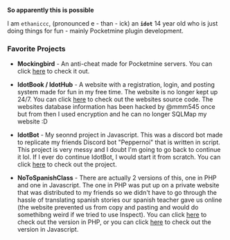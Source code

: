 **__So apparently this is possible__**

I am `ethaniccc`, (pronounced e - than - ick) an **`idot`** 14 year old who is just doing things for fun - mainly Pocketmine plugin development.

### Favorite Projects
* **__Mockingbird__** - An anti-cheat made for Pocketmine servers. You can click [here](https://www.github.com/ethaniccc/Mockingbird) to check it out.

* **__IdotBook / IdotHub__** - A website with a registration, login, and posting system made for fun in my free time. The website is no longer kept up 24/7.
You can click [here](https://www.github.com/ethaniccc/IdotHub) to check out the websites source code. The websites database information has been hacked by
@mmm545 once but from then I used encryption and he can no longer SQLMap my website :D

* **__IdotBot__** - My seonnd project in Javascript. This was a discord bot made to replicate my friends Discord bot "Peppernoi" that is written in script. This project
is very messy and I doubt I'm going to go back to continue it lol. If I ever do continue IdotBot, I would start it from scratch. You can click [here](https://github.com/ethaniccc/IdotBot) to check out the project.

* **__NoToSpanishClass__** - There are actually 2 versions of this, one in PHP and one in Javascript. The one in PHP was put up on a private website that was distributed to my friends
so we didn't have to go through the hassle of translating spanish stories our spanish teacher gave us online (the website prevented us from copy and pasting and would do somethibng weird if we tried to use Inspect).
You can click [here](https://github.com/ethaniccc/no-to-spanish-class) to check out the version in PHP, or you can click [here](https://github.com/ethaniccc/no-to-spanish-class-js) to check out the version in Javascript.